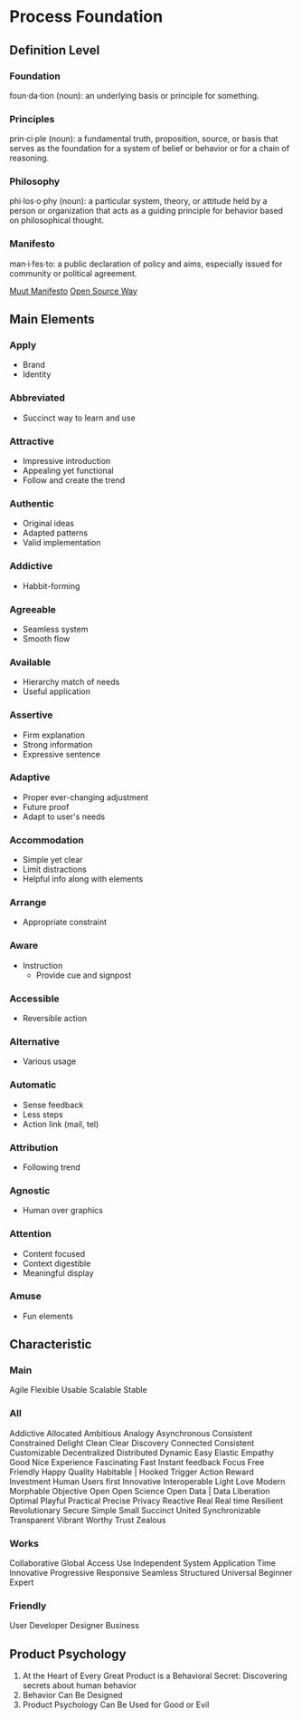 Process Foundation
==================

Definition Level
----------------

### Foundation

foun·da·tion (noun): an underlying basis or principle for something.

### Principles

prin·ci·ple (noun): a fundamental truth, proposition, source, or basis that serves as the foundation for a system of belief or behavior or for a chain of reasoning.

### Philosophy

phi·los·o·phy (noun): a particular system, theory, or attitude held by a person or organization that acts as a guiding principle for behavior based on philosophical thought.

### Manifesto

man·i·fes·to: a public declaration of policy and aims, especially issued for community or political agreement.

[Muut Manifesto](https://muut.com/manifesto)
[Open Source Way](https://opensource.com/open-source-way)

Main Elements
-------------

### Apply

- Brand
- Identity

### Abbreviated

- Succinct way to learn and use

### Attractive

- Impressive introduction
- Appealing yet functional
- Follow and create the trend

### Authentic

- Original ideas
- Adapted patterns
- Valid implementation

### Addictive

- Habbit-forming

### Agreeable

- Seamless system
- Smooth flow

### Available

- Hierarchy match of needs
- Useful application

### Assertive

- Firm explanation
- Strong information
- Expressive sentence

### Adaptive

- Proper ever-changing adjustment
- Future proof
- Adapt to user's needs

### Accommodation

- Simple yet clear
- Limit distractions
- Helpful info along with elements

### Arrange

- Appropriate constraint

### Aware

- Instruction
  - Provide cue and signpost

### Accessible

- Reversible action

### Alternative

- Various usage

### Automatic

- Sense feedback
- Less steps
- Action link (mail, tel)

### Attribution

- Following trend

### Agnostic

- Human over graphics

### Attention

- Content focused
- Context digestible
- Meaningful display

### Amuse

- Fun elements

Characteristic
--------------

### Main

Agile
Flexible
Usable
Scalable
Stable

### All

Addictive
Allocated
Ambitious
Analogy
Asynchronous
Consistent
Constrained
Delight
  Clean
  Clear
Discovery
Connected
Consistent
Customizable
Decentralized
Distributed
Dynamic
Easy
Elastic
Empathy
  Good
  Nice
Experience
Fascinating
Fast
  Instant feedback
Focus
Free
Friendly
Happy
Quality
Habitable | Hooked
  Trigger
  Action
  Reward
  Investment
Human
  Users first
Innovative
Interoperable
Light
Love
Modern
Morphable
Objective
Open
  Open Science
  Open Data | Data Liberation
Optimal
Playful
Practical
Precise
Privacy
Reactive
Real
  Real time
Resilient
Revolutionary
Secure
Simple
Small
Succinct
United
  Synchronizable
Transparent
Vibrant
Worthy
Trust
Zealous

### Works

Collaborative
Global
  Access
  Use
Independent
  System
  Application
  Time
Innovative
Progressive
Responsive
Seamless
Structured
Universal
  Beginner
  Expert

### Friendly

User
Developer
Designer
Business


Product Psychology
------------------

1. At the Heart of Every Great Product is a Behavioral Secret: Discovering secrets about human behavior
2. Behavior Can Be Designed
3. Product Psychology Can Be Used for Good or Evil



